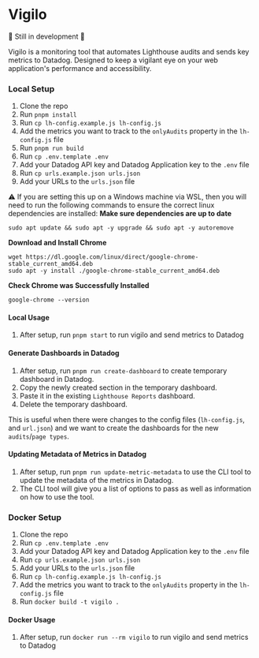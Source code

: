 # Vigilo
🚧 Still in development 🚧

Vigilo is a monitoring tool that automates Lighthouse audits and sends key metrics to Datadog. Designed to keep a vigilant eye on your web application's performance and accessibility.

### Local Setup
1. Clone the repo
2. Run `pnpm install`
3. Run `cp lh-config.example.js lh-config.js`
4. Add the metrics you want to track to the `onlyAudits` property in the `lh-config.js` file
5. Run `pnpm run build`
6. Run `cp .env.template .env`
7. Add your Datadog API key and Datadog Application key to the `.env` file
8. Run `cp urls.example.json urls.json`
9. Add your URLs to the `urls.json` file

⚠️ If you are setting this up on a Windows machine via WSL, then you will need to run the following commands to ensure the correct linux dependencies are installed:
**Make sure dependencies are up to date**
```
sudo apt update && sudo apt -y upgrade && sudo apt -y autoremove
```
**Download and Install Chrome**
```
wget https://dl.google.com/linux/direct/google-chrome-stable_current_amd64.deb
sudo apt -y install ./google-chrome-stable_current_amd64.deb
```
**Check Chrome was Successfully Installed**
```
google-chrome --version
```
#### Local Usage
1. After setup, run `pnpm start` to run vigilo and send metrics to Datadog

#### Generate Dashboards in Datadog
1. After setup, run `pnpm run create-dashboard` to create temporary dashboard in Datadog.
2. Copy the newly created section in the temporary dashboard.
3. Paste it in the existing `Lighthouse Reports` dashboard.
4. Delete the temporary dashboard.

This is useful when there were changes to the config files (`lh-config.js`, and `url.json`) and we want to create the dashboards for the new `audits`/`page types`.

#### Updating Metadata of Metrics in Datadog
1. After setup, run `pnpm run update-metric-metadata` to use the CLI tool to update the metadata of the metrics in Datadog.
2. The CLI tool will give you a list of options to pass as well as information on how to use the tool.

### Docker Setup

1. Clone the repo
2. Run `cp .env.template .env`
3. Add your Datadog API key and Datadog Application key to the `.env` file
4. Run `cp urls.example.json urls.json`
5. Add your URLs to the `urls.json` file
6. Run `cp lh-config.example.js lh-config.js`
7. Add the metrics you want to track to the `onlyAudits` property in the `lh-config.js` file
8. Run `docker build -t vigilo .`

#### Docker Usage
1. After setup, run `docker run --rm vigilo` to run vigilo and send metrics to Datadog
